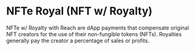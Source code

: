 # NFTe Royal (NFT w/ Royalty)

NFTe w/ Royalty with Reach are dApp payments that compensate original NFT creators for the use of their non-fungible tokens (NFTs). Royalties generally pay the creator a percentage of sales or profits. 